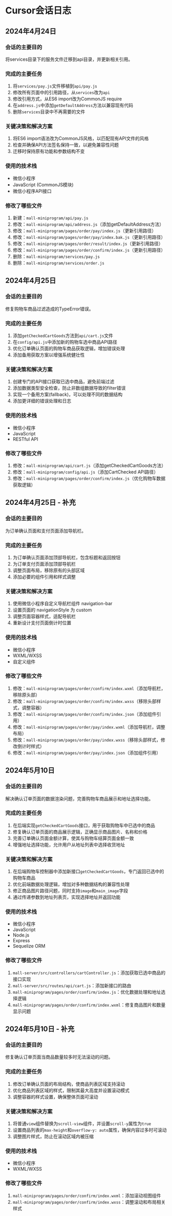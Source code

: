 # Cursor会话日志

## 2024年4月24日

### 会话的主要目的
将services目录下的服务文件迁移到api目录，并更新相关引用。

### 完成的主要任务
1. 将`services/pay.js`文件移植到`api/pay.js`
2. 修改所有页面中的引用路径，从`services`改为`api` 
3. 修改引用方式，从ES6 import改为CommonJS require
4. 在`address.js`中添加`getDefaultAddress`方法以兼容现有代码
5. 删除`services`目录中不再需要的文件

### 关键决策和解决方案
1. 将ES6 import语法改为CommonJS风格，以匹配现有API文件的风格
2. 检查并确保API方法签名保持一致，以避免兼容性问题
3. 迁移时保持原有功能和参数结构不变

### 使用的技术栈
- 微信小程序
- JavaScript (CommonJS模块)
- 微信小程序API接口

### 修改了哪些文件
1. 新建：`mall-miniprogram/api/pay.js`
2. 修改：`mall-miniprogram/api/address.js`（添加getDefaultAddress方法）
3. 修改：`mall-miniprogram/pages/order/pay/index.js`（更新引用路径）
4. 修改：`mall-miniprogram/pages/order/pay/index.bak.js`（更新引用路径）
5. 修改：`mall-miniprogram/pages/order/result/index.js`（更新引用路径）
6. 修改：`mall-miniprogram/pages/order/confirm/index.js`（更新引用路径）
7. 删除：`mall-miniprogram/services/pay.js`
8. 删除：`mall-miniprogram/services/order.js`

## 2024年4月25日

### 会话的主要目的
修复购物车商品过滤造成的TypeError错误。

### 完成的主要任务
1. 添加`getCheckedCartGoods`方法到`api/cart.js`文件
2. 在`config/api.js`中添加新的购物车选中商品API路径
3. 优化订单确认页面的购物车商品获取逻辑，增加错误处理
4. 添加备用获取方案以增强系统健壮性

### 关键决策和解决方案
1. 创建专门的API接口获取已选中商品，避免前端过滤
2. 添加数据类型安全检查，防止非数组数据导致的filter错误
3. 实现一个备用方案(fallback)，可以处理不同的数据结构
4. 添加更详细的错误处理和日志

### 使用的技术栈
- 微信小程序
- JavaScript
- RESTful API

### 修改了哪些文件
1. 修改：`mall-miniprogram/api/cart.js`（添加getCheckedCartGoods方法）
2. 修改：`mall-miniprogram/config/api.js`（添加CartChecked API路径）
3. 修改：`mall-miniprogram/pages/order/confirm/index.js`（优化购物车数据获取逻辑）

## 2024年4月25日 - 补充

### 会话的主要目的
为订单确认页面和支付页面添加导航栏。

### 完成的主要任务
1. 为订单确认页面添加顶部导航栏，包含标题和返回按钮
2. 为订单支付页面添加顶部导航栏
3. 调整页面布局，移除原有的头部区域
4. 添加必要的组件引用和样式调整

### 关键决策和解决方案
1. 使用微信小程序自定义导航栏组件 navigation-bar
2. 设置页面的 navigationStyle 为 custom
3. 调整页面容器样式，适配导航栏
4. 重新设计支付页面倒计时位置

### 使用的技术栈
- 微信小程序
- WXML/WXSS
- 自定义组件

### 修改了哪些文件
1. 修改：`mall-miniprogram/pages/order/confirm/index.wxml`（添加导航栏，移除原头部）
2. 修改：`mall-miniprogram/pages/order/confirm/index.wxss`（移除头部样式，调整容器）
3. 修改：`mall-miniprogram/pages/order/confirm/index.json`（添加组件引用）
4. 修改：`mall-miniprogram/pages/order/pay/index.wxml`（添加导航栏，调整布局）
5. 修改：`mall-miniprogram/pages/order/pay/index.wxss`（移除头部样式，修改倒计时样式）
6. 修改：`mall-miniprogram/pages/order/pay/index.json`（添加组件引用）

## 2024年5月10日

### 会话的主要目的
解决确认订单页面的数据渲染问题，完善购物车商品展示和地址选择功能。

### 完成的主要任务
1. 在后端实现`getCheckedCartGoods`接口，用于获取购物车中已选中的商品
2. 修复确认订单页面的商品展示逻辑，正确显示商品图片、名称和价格
3. 完善订单确认页面金额计算，使其与购物车结算页面金额一致
4. 增强地址选择功能，允许用户从地址列表中选择收货地址

### 关键决策和解决方案
1. 在后端购物车控制器中添加新接口`getCheckedCartGoods`，专门返回已选中的购物车商品
2. 优化前端数据处理逻辑，增加对多种数据结构的兼容性处理
3. 修正商品图片路径问题，同时支持`image`和`main_image`字段
4. 通过传递参数到地址列表页，实现选择地址并返回功能

### 使用的技术栈
- 微信小程序
- JavaScript
- Node.js
- Express
- Sequelize ORM

### 修改了哪些文件
1. `mall-server/src/controllers/cartController.js`：添加获取已选中商品的接口实现
2. `mall-server/src/routes/api/cart.js`：添加新接口的路由
3. `mall-miniprogram/pages/order/confirm/index.js`：优化数据处理和地址选择逻辑
4. `mall-miniprogram/pages/order/confirm/index.wxml`：修复商品图片和数量显示问题

## 2024年5月10日 - 补充

### 会话的主要目的
修复确认订单页面当商品数量较多时无法滚动的问题。

### 完成的主要任务
1. 修改订单确认页面的布局结构，使商品列表区域支持滚动
2. 优化商品列表区域的样式，限制其最大高度并设置滚动模式
3. 调整容器的样式设置，确保整体页面可滚动

### 关键决策和解决方案
1. 将普通`view`组件替换为`scroll-view`组件，并设置`scroll-y`属性为`true`
2. 设置商品列表的`max-height`和`overflow-y: auto`属性，确保内容过多时可滚动
3. 调整图片样式，防止在滚动区域内被压缩

### 使用的技术栈
- 微信小程序
- WXML/WXSS

### 修改了哪些文件
1. `mall-miniprogram/pages/order/confirm/index.wxml`：添加滚动视图组件
2. `mall-miniprogram/pages/order/confirm/index.wxss`：调整滚动和布局相关样式 